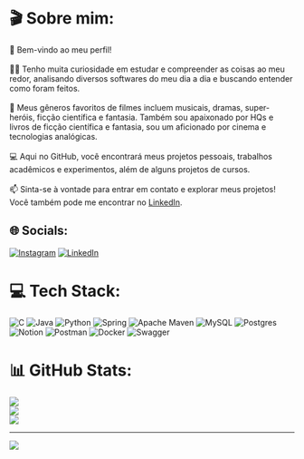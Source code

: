 # 🎬 Sobre mim:
👋 Bem-vindo ao meu perfil!<br><br>👨‍💻 Tenho muita curiosidade em estudar e compreender as coisas ao meu redor, analisando diversos softwares do meu dia a dia e buscando entender como foram feitos.<br><br>🎥 Meus gêneros favoritos de filmes incluem musicais, dramas, super-heróis, ficção científica e fantasia. Também sou apaixonado por HQs e livros de ficção científica e fantasia, sou um aficionado por cinema e tecnologias analógicas.<br><br>💻 Aqui no GitHub, você encontrará meus projetos pessoais, trabalhos acadêmicos e experimentos, além de alguns projetos de cursos. <br><br>📫 Sinta-se à vontade para entrar em contato e explorar meus projetos! Você também pode me encontrar no [LinkedIn](https://www.linkedin.com/in/jorge85x/).

## 🌐 Socials:
[![Instagram](https://img.shields.io/badge/Instagram-%23E4405F.svg?logo=Instagram&logoColor=white)](https://instagram.com/JorgeGab._) [![LinkedIn](https://img.shields.io/badge/LinkedIn-%230077B5.svg?logo=linkedin&logoColor=white)](https://linkedin.com/in/jorge85x) 

# 💻 Tech Stack:
![C](https://img.shields.io/badge/c-%2300599C.svg?style=plastic&logo=c&logoColor=white) ![Java](https://img.shields.io/badge/java-%23ED8B00.svg?style=plastic&logo=openjdk&logoColor=white) ![Python](https://img.shields.io/badge/python-3670A0?style=plastic&logo=python&logoColor=ffdd54) ![Spring](https://img.shields.io/badge/spring-%236DB33F.svg?style=plastic&logo=spring&logoColor=white) ![Apache Maven](https://img.shields.io/badge/Apache%20Maven-C71A36?style=plastic&logo=Apache%20Maven&logoColor=white) ![MySQL](https://img.shields.io/badge/mysql-%2300000f.svg?style=plastic&logo=mysql&logoColor=white) ![Postgres](https://img.shields.io/badge/postgres-%23316192.svg?style=plastic&logo=postgresql&logoColor=white) ![Notion](https://img.shields.io/badge/Notion-%23000000.svg?style=plastic&logo=notion&logoColor=white) ![Postman](https://img.shields.io/badge/Postman-FF6C37?style=plastic&logo=postman&logoColor=white) ![Docker](https://img.shields.io/badge/docker-%230db7ed.svg?style=plastic&logo=docker&logoColor=white) ![Swagger](https://img.shields.io/badge/-Swagger-%23Clojure?style=plastic&logo=swagger&logoColor=white)
# 📊 GitHub Stats:
![](https://github-readme-stats.vercel.app/api?username=Jorge85xx&theme=dark&hide_border=false&include_all_commits=false&count_private=false)<br/>
![](https://github-readme-streak-stats.herokuapp.com/?user=Jorge85xx&theme=dark&hide_border=false)<br/>
![](https://github-readme-stats.vercel.app/api/top-langs/?username=Jorge85xx&theme=dark&hide_border=false&include_all_commits=false&count_private=false&layout=compact)

---
[![](https://visitcount.itsvg.in/api?id=Jorge85xx&icon=0&color=6)](https://visitcount.itsvg.in)
